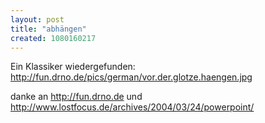```yaml
--- 
layout: post
title: "abhängen"
created: 1080160217
---
```

Ein Klassiker wiedergefunden: http://fun.drno.de/pics/german/vor.der.glotze.haengen.jpg

danke an http://fun.drno.de und http://www.lostfocus.de/archives/2004/03/24/powerpoint/
